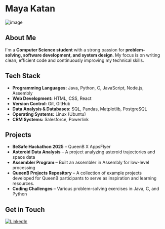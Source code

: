 # Maya Katan  
![image](https://github.com/user-attachments/assets/ede8452a-201a-4436-9a5f-70099eb597a1)

## About Me  
I'm a **Computer Science student** with a strong passion for **problem-solving, software development, and system design**. My focus is on writing clean, efficient code and continuously improving my technical skills.  

## Tech Stack  
- **Programming Languages:** Java, Python, C, JavaScript, Node.js, Assembly  
- **Web Development:** HTML, CSS, React  
- **Version Control:** Git, GitHub  
- **Data Analysis & Databases:** SQL, Pandas, Matplotlib, PostgreSQL  
- **Operating Systems:** Linux (Ubuntu)  
- **CRM Systems:** Salesforce, Powerlink  

## Projects  
- **BeSafe Hackathon 2025** – QueenB X AppsFlyer  
- **Asteroid Data Analysis** – A project analyzing asteroid trajectories and space data  
- **Assembler Program** – Built an assembler in Assembly for low-level processing  
- **QueenB Projects Repository** – A collection of example projects developed for QueenB participants to serve as inspiration and learning resources.  
- **Coding Challenges** – Various problem-solving exercises in Java, C, and Python  

## Get in Touch  
[![LinkedIn](https://img.shields.io/badge/LinkedIn-0077B5?logo=linkedin&logoColor=white)](https://www.linkedin.com/in/maya-katan/)  
